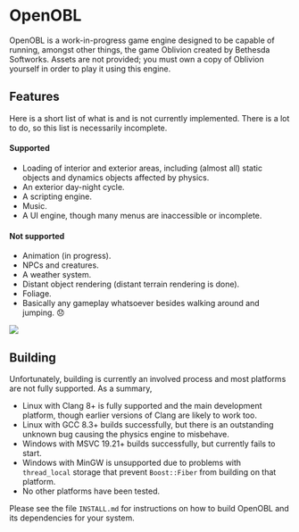 # OpenOBL

OpenOBL is a work-in-progress game engine designed to be capable of running,
amongst other things, the game Oblivion created by Bethesda Softworks. Assets
are not provided; you must own a copy of Oblivion yourself in order to play it
using this engine.

## Features

Here is a short list of what is and is not currently implemented. There is a lot
to do, so this list is necessarily incomplete.

#### Supported
- Loading of interior and exterior areas, including (almost all) static objects
  and dynamics objects affected by physics.
- An exterior day-night cycle.
- A scripting engine.
- Music.
- A UI engine, though many menus are inaccessible or incomplete.

#### Not supported
- Animation (in progress).
- NPCs and creatures.
- A weather system.
- Distant object rendering (distant terrain rendering is done).
- Foliage.
- Basically any gameplay whatsoever besides walking around and jumping.
  :disappointed:

![](https://github.com/EmilyMansfield/open-obl/blob/master/screenshots/screenshot5.png?raw=true)

## Building

Unfortunately, building is currently an involved process and most platforms are
not fully supported. As a summary,

- Linux with Clang 8+ is fully supported and the main development platform,
  though earlier versions of Clang are likely to work too.
- Linux with GCC 8.3+ builds successfully, but there is an outstanding unknown
  bug causing the physics engine to misbehave.
- Windows with MSVC 19.21+ builds successfully, but currently fails to start.
- Windows with MinGW is unsupported due to problems with `thread_local` storage
  that prevent `Boost::Fiber` from building on that platform.
- No other platforms have been tested.

Please see the file `INSTALL.md` for instructions on how to build OpenOBL and
its dependencies for your system.

